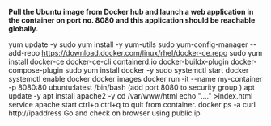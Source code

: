 **Pull the Ubuntu image from Docker hub and launch a web application in the container 
on port no. 8080 and this application should be reachable globally.**

yum update -y
sudo yum install -y yum-utils
sudo yum-config-manager --add-repo https://download.docker.com/linux/rhel/docker-ce.repo
sudo yum install docker-ce docker-ce-cli containerd.io docker-buildx-plugin docker-compose-plugin
sudo yum install docker -y
sudo systemctl start docker
systemctl enable docker 
docker images
docker run -it --name my-container -p 8080:80 ubuntu:latest /bin/bash
(add port 8080 to security group )
apt update -y
apt install apache2 -y
 cd /var/www/html
echo "...." >index.html
service apache start
ctrl+p ctrl+q to quit from container.
docker ps -a
curl http://ipaddress
Go and check on browser using public ip

